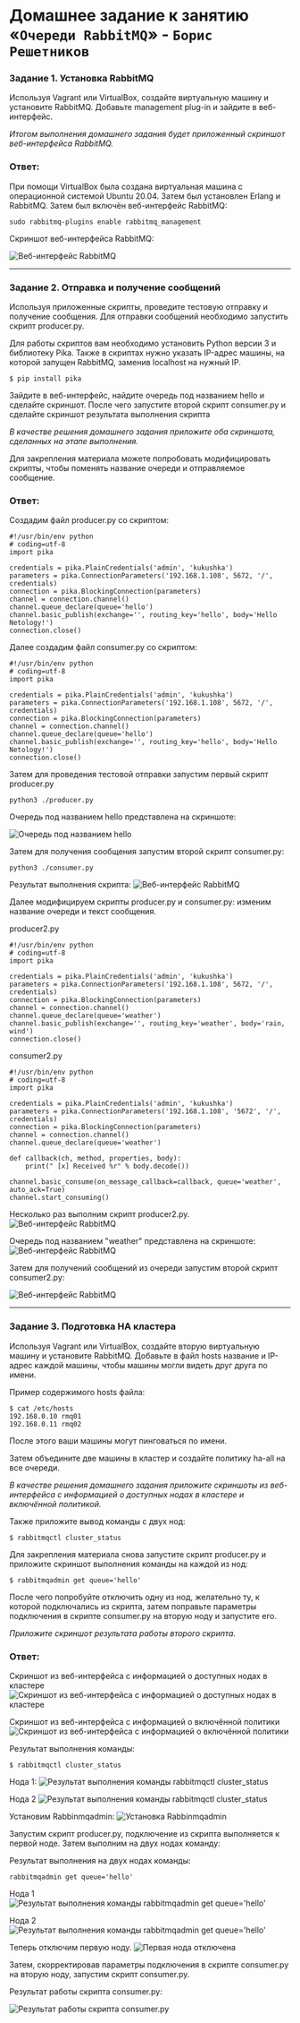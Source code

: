 # Домашнее задание к занятию «`Очереди RabbitMQ`» - `Борис Решетников`

### Задание 1. Установка RabbitMQ

Используя Vagrant или VirtualBox, создайте виртуальную машину и установите RabbitMQ.
Добавьте management plug-in и зайдите в веб-интерфейс.

*Итогом выполнения домашнего задания будет приложенный скриншот веб-интерфейса RabbitMQ.*

### Ответ:

При помощи VirtualBox была создана виртуальная машина с операционной системой Ubuntu 20.04. 
Затем был установлен Erlang и RabbitMQ. 
Затем был включён веб-интерфейс RabbitMQ:
```
sudo rabbitmq-plugins enable rabbitmq_management
```
Скриншот веб-интерфейса RabbitMQ:

![Веб-интерфейс RabbitMQ](./img/1.png)

---

### Задание 2. Отправка и получение сообщений

Используя приложенные скрипты, проведите тестовую отправку и получение сообщения.
Для отправки сообщений необходимо запустить скрипт producer.py.

Для работы скриптов вам необходимо установить Python версии 3 и библиотеку Pika.
Также в скриптах нужно указать IP-адрес машины, на которой запущен RabbitMQ, заменив localhost на нужный IP.

```shell script
$ pip install pika
```

Зайдите в веб-интерфейс, найдите очередь под названием hello и сделайте скриншот.
После чего запустите второй скрипт consumer.py и сделайте скриншот результата выполнения скрипта

*В качестве решения домашнего задания приложите оба скриншота, сделанных на этапе выполнения.*

Для закрепления материала можете попробовать модифицировать скрипты, чтобы поменять название очереди и отправляемое сообщение.

### Ответ:
Создадим файл producer.py со скриптом:
```
#!/usr/bin/env python
# coding=utf-8
import pika

credentials = pika.PlainCredentials('admin', 'kukushka')
parameters = pika.ConnectionParameters('192.168.1.108', 5672, '/', credentials)
connection = pika.BlockingConnection(parameters)
channel = connection.channel()
channel.queue_declare(queue='hello')
channel.basic_publish(exchange='', routing_key='hello', body='Hello Netology!')
connection.close()
```
Далее создадим файл consumer.py со скриптом:
```
#!/usr/bin/env python
# coding=utf-8
import pika

credentials = pika.PlainCredentials('admin', 'kukushka')
parameters = pika.ConnectionParameters('192.168.1.108', 5672, '/', credentials)
connection = pika.BlockingConnection(parameters)
channel = connection.channel()
channel.queue_declare(queue='hello')
channel.basic_publish(exchange='', routing_key='hello', body='Hello Netology!')
connection.close()
```
Затем для проведения тестовой отправки запустим первый скрипт producer.py
```
python3 ./producer.py
```
Oчередь под названием hello представлена на скриншоте:

![Oчередь под названием hello](./img/2.png)

Затем для получения сообщения запустим второй скрипт consumer.py:
```
python3 ./consumer.py
```
Результат выполнения скрипта:
![Веб-интерфейс RabbitMQ](./img/3.png)

Далее модифицируем скрипты producer.py и consumer.py: изменим название очереди и текст сообщения.

producer2.py
```
#!/usr/bin/env python
# coding=utf-8
import pika

credentials = pika.PlainCredentials('admin', 'kukushka')
parameters = pika.ConnectionParameters('192.168.1.108', 5672, '/', credentials)
connection = pika.BlockingConnection(parameters)
channel = connection.channel()
channel.queue_declare(queue='weather')
channel.basic_publish(exchange='', routing_key='weather', body='rain, wind')
connection.close()
```
consumer2.py
```
#!/usr/bin/env python
# coding=utf-8
import pika

credentials = pika.PlainCredentials('admin', 'kukushka')
parameters = pika.ConnectionParameters('192.168.1.108', '5672', '/', credentials)
connection = pika.BlockingConnection(parameters)
channel = connection.channel()
channel.queue_declare(queue='weather')

def callback(ch, method, properties, body):
    print(" [x] Received %r" % body.decode())

channel.basic_consume(on_message_callback=callback, queue='weather', auto_ack=True)
channel.start_consuming()
```
Несколько раз выполним скрипт producer2.py.
![Веб-интерфейс RabbitMQ](./img/4.png)

Oчередь под названием "weather" представлена на скриншоте:
![Веб-интерфейс RabbitMQ](./img/5.png)

Затем для получений сообщений из очереди запустим второй скрипт consumer2.py:

![Веб-интерфейс RabbitMQ](./img/6.png)

---

### Задание 3. Подготовка HA кластера

Используя Vagrant или VirtualBox, создайте вторую виртуальную машину и установите RabbitMQ.
Добавьте в файл hosts название и IP-адрес каждой машины, чтобы машины могли видеть друг друга по имени.

Пример содержимого hosts файла:
```shell script
$ cat /etc/hosts
192.168.0.10 rmq01
192.168.0.11 rmq02
```
После этого ваши машины могут пинговаться по имени.

Затем объедините две машины в кластер и создайте политику ha-all на все очереди.

*В качестве решения домашнего задания приложите скриншоты из веб-интерфейса с информацией о доступных нодах в кластере и включённой политикой.*

Также приложите вывод команды с двух нод:

```shell script
$ rabbitmqctl cluster_status
```

Для закрепления материала снова запустите скрипт producer.py и приложите скриншот выполнения команды на каждой из нод:

```shell script
$ rabbitmqadmin get queue='hello'
```

После чего попробуйте отключить одну из нод, желательно ту, к которой подключались из скрипта, затем поправьте параметры подключения в скрипте consumer.py на вторую ноду и запустите его.

*Приложите скриншот результата работы второго скрипта.*

### Ответ:
Cкриншот из веб-интерфейса с информацией о доступных нодах в кластере
![Cкриншот из веб-интерфейса с информацией о доступных нодах в кластере](./img/c1.png)

Cкриншот из веб-интерфейса с информацией о включённой политики
![Cкриншот из веб-интерфейса с информацией о включённой политики](./img/c2.png)

Результат выполнения команды:
```
$ rabbitmqctl cluster_status
```
Нода 1:
![Результат выполнения команды rabbitmqctl cluster_status](./img/c3.png)

Нода 2
![Результат выполнения команды rabbitmqctl cluster_status](./img/c4.png)

Установим Rabbinmqadmin:
![Установка Rabbinmqadmin](./img/c5.png)

Запустим скрипт producer.py, подключение из скрипта выполняется к первой ноде.  Затем выполним на двух нодах команду:

Результат выполнения на двух нодах команды:
```
rabbitmqadmin get queue='hello'
```
Нода 1
![Результат выполнения команды rabbitmqadmin get queue='hello'](./img/c6.png)

Нода 2
![Результат выполнения команды rabbitmqadmin get queue='hello'](./img/c7.png)

Теперь отключим первую ноду. 
![Первая нода отключена](./img/c8.png)

Затем, скорректировав параметры подключения в скрипте consumer.py на вторую ноду, запустим скрипт consumer.py.

Результат работы скрипта consumer.py:

![Результат работы скрипта consumer.py](./img/c9.png)